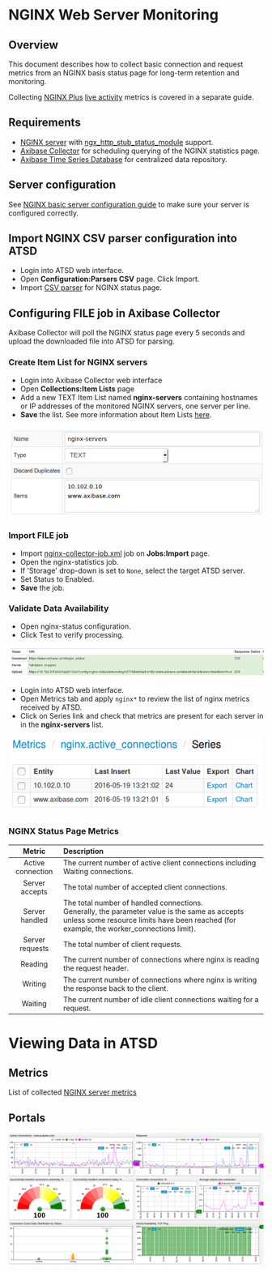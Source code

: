 # NGINX Web Server Monitoring

## Overview

This document describes how to collect basic connection and request metrics from an NGINX basis status page for long-term retention and monitoring.

Collecting [NGINX Plus](https://www.nginx.com/products/) [live activity](https://www.nginx.com/products/live-activity-monitoring/) metrics is covered in a separate guide. 

## Requirements

* [NGINX server](http://nginx.org/en/download.html) with [ngx_http_stub_status_module](http://nginx.org/en/docs/http/ngx_http_stub_status_module.html) support.
* [Axibase Collector](http://axibase.com/products/axibase-time-series-database/writing-data/collector/axibase-collector-installation/) for scheduling querying of the NGINX statistics page.
* [Axibase Time Series Database](http://axibase.com/products/axibase-time-series-database/download-atsd/) for centralized data repository.

## Server configuration

See [NGINX basic server configuration guide](./nginx-basic-configure.md) to make sure your server is configured correctly.

## Import NGINX CSV parser configuration into ATSD

* Login into ATSD web interface.
* Open **Configuration:Parsers CSV** page. Click Import.
* Import [CSV parser](./configs/nginx-atsd-csv-parser.xml) for NGINX status page.  

## Configuring FILE job in Axibase Collector

Axibase Collector will poll the NGINX status page every 5 seconds and upload the downloaded file into ATSD for parsing. 

### Create Item List for NGINX servers

* Login into Axibase Collector web interface
* Open **Collections:Item Lists** page
* Add a new TEXT Item List named **nginx-servers** containing hostnames or IP addresses of the monitored NGINX servers, one server per line.
* **Save** the list. See more information about Item Lists [here](/collections.md).
 
![Server list example](./images/nginx-server-list.png)

### Import FILE job

* Import [nginx-collector-job.xml](./configs/nginx-collector-job.xml) job on **Jobs:Import** page.
* Open the nginx-statistics job. 
* If 'Storage' drop-down is set to `None`, select the target ATSD server.
* Set Status to Enabled.
* **Save** the job.

### Validate Data Availability

* Open nginx-status configuration.
* Click Test to verify processing.

![NGINX test](./images/nginx-collector-test.png)

* Login into ATSD web interface.
* Open Metrics tab and apply `nginx*` to review the list of nginx metrics received by ATSD.
* Click on Series link and check that metrics are present for each server in in the **nginx-servers** list.

![NGINX metrics](./images/nginx-metrics-list.png)

### NGINX Status Page Metrics

| Metric                  |                                      Description                                        |
|:-----------------------:|:----------------------------------------------------------------------------------------|
| Active connection       |The current number of active client connections including Waiting connections.           |
| Server accepts          |The total number of accepted client connections.                                         |
| Server handled          |The total number of handled connections.<br> Generally, the parameter value is the same as accepts unless some resource limits have been reached (for example, the worker_connections limit).                          |
| Server requests         |The total number of client requests.                                                     |
| Reading                 |The current number of connections where nginx is reading the request header.             |
| Writing                 |The current number of connections where nginx is writing the response back to the client.|
| Waiting                 |The current number of idle client connections waiting for a request.                     |
 
# Viewing Data in ATSD 
## Metrics
List of collected [NGINX server metrics](./nginx-server-metrics.md)
## Portals
![Basic NGINX portal](./images/nginx-portal-basic.png)


